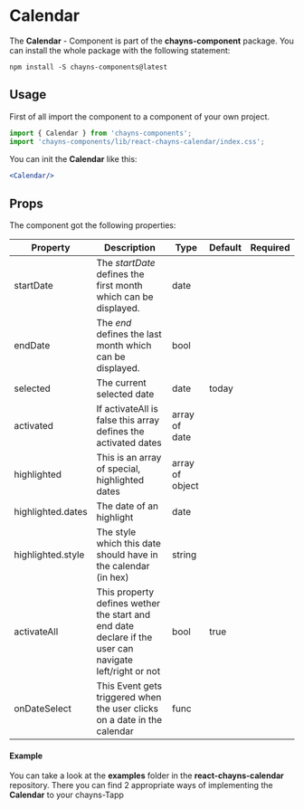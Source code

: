 # Calendar #

The **Calendar** - Component is part of the **chayns-component** package. You can install the whole package with the following statement:

    npm install -S chayns-components@latest


## Usage ##

First of all import the component to a component of your own project.

```jsx harmony
import { Calendar } from 'chayns-components';
import 'chayns-components/lib/react-chayns-calendar/index.css';
```

You can init the **Calendar** like this:
```jsx harmony
<Calendar/>
```

## Props ##

The component got the following properties:

| Property   | Description                                                                                        | Type   | Default | Required
|------------|-----------------------------------------------------------------------------------------------------|--------|-------|------|
| startDate | The *startDate* defines the first month which can be displayed.    | date |      | |
| endDate | The *end* defines the last month which can be displayed.             | bool |      | |
| selected | The current selected date   | date | today | |
| activated | If activateAll is false this array defines the activated dates | array of date | |
| highlighted | This is an array of special, highlighted dates | array of object | |
| highlighted.dates | The date of an highlight | date | |
| highlighted.style | The style which this date should have in the calendar (in hex) | string | |
| activateAll | This property defines wether the start and end date declare if the user can navigate left/right or not | bool | true |
| onDateSelect | This Event gets triggered when the user clicks on a date in the calendar | func | |


#### Example ####

You can take a look at the **examples** folder in the **react-chayns-calendar** repository. There you can find 2 appropriate ways of implementing the **Calendar** to your chayns-Tapp
